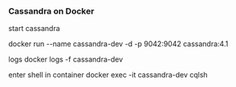 ### Cassandra on Docker

start cassandra

docker run --name cassandra-dev -d -p 9042:9042 cassandra:4.1

logs 
docker logs -f cassandra-dev

enter shell in container
docker exec -it cassandra-dev cqlsh

